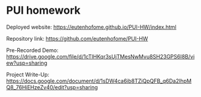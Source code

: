 # PUI homework

Deployed website: https://eutenhofome.github.io/PUI-HW/index.html

Repository link: https://github.com/eutenhofome/PUI-HW

Pre-Recorded Demo: https://drive.google.com/file/d/1cTIHKqr3sUjTMesNwMvu8SH23GPS6I8B/view?usp=sharing

Project Write-Up: https://docs.google.com/document/d/1sDW4ca6ib8TZiQpQFB_q6Da2IhpMQ8_76HiEHzeZv40/edit?usp=sharing
